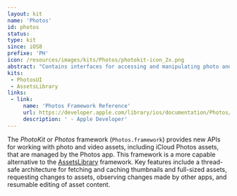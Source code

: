 ```yaml
---
layout: kit
name: 'Photos'
id: photos
status: 
type: kit
since: iOS8
prefixe: 'PH'
icon: /resources/images/kits/Photos/photokit-icon_2x.png
abstract: "Contains interfaces for accessing and manipulating photo and videos."
kits:
 - PhotosUI
 - AssetsLibrary
links:
 - link:
     name: 'Photos Framework Reference'
     url: https://developer.apple.com/library/ios/documentation/Photos/Reference/Photos_Framework/index.html#//apple_ref/doc/uid/TP40014408
     description: ' - Apple Developer'
---
```


The *PhotoKit* or *Photos* framework (`Photos.framework`) provides new APIs for working with photo and video assets, including iCloud Photos assets, that are managed by the Photos app. This framework is a more capable alternative to the [AssetsLibrary](/AssetsLibrary) framework. Key features include a thread-safe architecture for fetching and caching thumbnails and full-sized assets, requesting changes to assets, observing changes made by other apps, and resumable editing of asset content.

